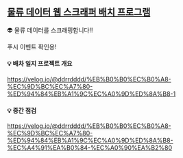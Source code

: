 ## [물류 데이터 웹 스크래퍼 배치 프로그램](https://velog.io/@ddrrdddd/%EB%B0%B0%EC%B0%A8-%EC%9D%BC%EC%A7%80-%ED%94%84%EB%A1%9C%EC%A0%9D%ED%8A%B8-1)
👽 물류 데이터를 스크래핑합니다!!

푸시 이벤트 확인용!

#### 💡 배차 일지 프로젝트 개요
<https://velog.io/@ddrrdddd/%EB%B0%B0%EC%B0%A8-%EC%9D%BC%EC%A7%80-%ED%94%84%EB%A1%9C%EC%A0%9D%ED%8A%B8-1>


#### 💡 중간 점검
<https://velog.io/@ddrrdddd/%EB%B0%B0%EC%B0%A8-%EC%9D%BC%EC%A7%80-%ED%94%84%EB%A1%9C%EC%A0%9D%ED%8A%B8-%EC%A4%91%EA%B0%84-%EC%A0%90%EA%B2%80>

